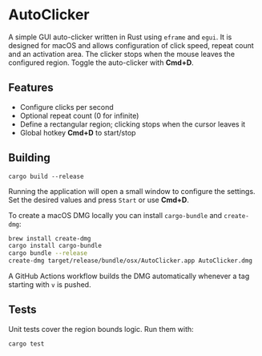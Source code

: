 # AutoClicker

A simple GUI auto-clicker written in Rust using `eframe` and `egui`. It is designed for macOS and allows configuration of click speed, repeat count and an activation area. The clicker stops when the mouse leaves the configured region. Toggle the auto-clicker with **Cmd+D**.

## Features

- Configure clicks per second
- Optional repeat count (0 for infinite)
- Define a rectangular region; clicking stops when the cursor leaves it
- Global hotkey **Cmd+D** to start/stop

## Building

```
cargo build --release
```

Running the application will open a small window to configure the settings. Set the desired values and press `Start` or use **Cmd+D**.


To create a macOS DMG locally you can install `cargo-bundle` and `create-dmg`:


```bash
brew install create-dmg
cargo install cargo-bundle
cargo bundle --release
create-dmg target/release/bundle/osx/AutoClicker.app AutoClicker.dmg
```

A GitHub Actions workflow builds the DMG automatically whenever a tag starting with `v` is pushed.


## Tests

Unit tests cover the region bounds logic.
Run them with:

```
cargo test
```

